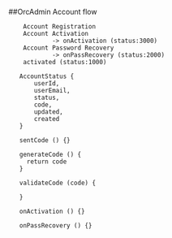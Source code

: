 ##OrcAdmin
Account flow

        Account Registration
        Account Activation 
                -> onActivation (status:3000)
        Account Password Recovery 
                -> onPassRecovery (status:2000)
        activated (status:1000)

       AccountStatus {
           userId, 
           userEmail, 
           status, 
           code,
           updated,
           created 
       }

       sentCode () {}

       generateCode () {         
         return code
       }

       validateCode (code) {

       }

       onActivation () {}

       onPassRecovery () {}
       
      